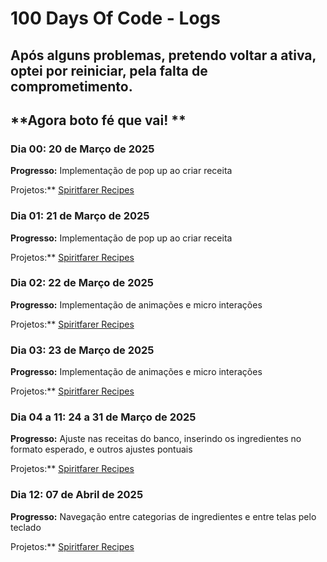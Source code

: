 # 100 Days Of Code - Logs

## **Após alguns problemas, pretendo voltar a ativa, optei por reiniciar, pela falta de comprometimento.**
## **Agora boto fé que vai! **

### Dia 00: 20 de Março de 2025

**Progresso:** Implementação de pop up ao criar receita

Projetos:** [Spiritfarer Recipes](https://spiritfarer-recipes.vercel.app/)

### Dia 01: 21 de Março de 2025

**Progresso:** Implementação de pop up ao criar receita

Projetos:** [Spiritfarer Recipes](https://spiritfarer-recipes.vercel.app/)

### Dia 02: 22 de Março de 2025

**Progresso:** Implementação de animações e micro interações

Projetos:** [Spiritfarer Recipes](https://spiritfarer-recipes.vercel.app/)

### Dia 03: 23 de Março de 2025

**Progresso:** Implementação de animações e micro interações

Projetos:** [Spiritfarer Recipes](https://spiritfarer-recipes.vercel.app/)

### Dia 04 a 11: 24 a 31 de Março de 2025

**Progresso:** Ajuste nas receitas do banco, inserindo os ingredientes no formato esperado, e outros ajustes pontuais

Projetos:** [Spiritfarer Recipes](https://spiritfarer-recipes.vercel.app/)


### Dia 12: 07 de Abril de 2025

**Progresso:** Navegação entre categorias de ingredientes e entre telas pelo teclado

Projetos:** [Spiritfarer Recipes](https://spiritfarer-recipes.vercel.app/)
